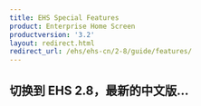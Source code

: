 ```yaml
---
title: EHS Special Features
product: Enterprise Home Screen
productversion: '3.2'
layout: redirect.html
redirect_url: /ehs/ehs-cn/2-8/guide/features/
---
```


## 切换到 EHS 2.8，最新的中文版...










